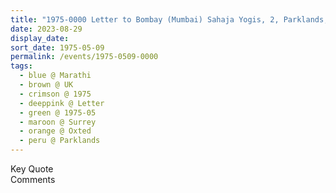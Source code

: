 ```yaml
---
title: "1975-0000 Letter to Bombay (Mumbai) Sahaja Yogis, 2, Parklands, Ice House Wood, Hurst Green, Oxted, Surrey, UK from Anant Jeevan, Issue 4 (January-February 1980), Page 2"
date: 2023-08-29
display_date: 
sort_date: 1975-05-09
permalink: /events/1975-0509-0000
tags:
  - blue @ Marathi
  - brown @ UK
  - crimson @ 1975
  - deeppink @ Letter
  - green @ 1975-05
  - maroon @ Surrey
  - orange @ Oxted
  - peru @ Parklands
---
```


<wave-list>
  <list-title color="green" width="75">Key Quote</list-title>
  <list-item color="BlanchedAlmond"  width="200"></list-item>
  <list-item color="Lavender"></list-item>
  <list-item color="BlanchedAlmond"></list-item>
</wave-list>

<br>

<wave-list>
  <list-title color="green" width="75">Comments</list-title>
  <list-item color="BlanchedAlmond"  width="200"></list-item>
  <list-item color="Lavender"></list-item>
  <list-item color="BlanchedAlmond"></list-item>
</wave-list>